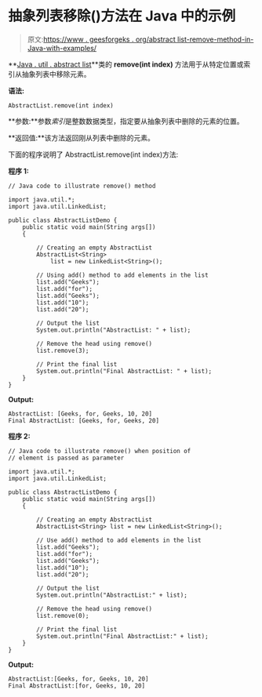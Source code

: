 # 抽象列表移除()方法在 Java 中的示例

> 原文:[https://www . geesforgeks . org/abstract list-remove-method-in-Java-with-examples/](https://www.geeksforgeeks.org/abstractlist-remove-method-in-java-with-examples/)

**[Java . util . abstract list](https://www.geeksforgeeks.org/abstractlist-in-java-with-examples/)**类的 **remove(int index)** 方法用于从特定位置或索引从抽象列表中移除元素。

**语法:**

```
AbstractList.remove(int index)
```

**参数:**参数*索引*是整数数据类型，指定要从抽象列表中删除的元素的位置。

**返回值:**该方法返回刚从列表中删除的元素。

下面的程序说明了 AbstractList.remove(int index)方法:

**程序 1:**

```
// Java code to illustrate remove() method

import java.util.*;
import java.util.LinkedList;

public class AbstractListDemo {
    public static void main(String args[])
    {

        // Creating an empty AbstractList
        AbstractList<String>
            list = new LinkedList<String>();

        // Using add() method to add elements in the list
        list.add("Geeks");
        list.add("for");
        list.add("Geeks");
        list.add("10");
        list.add("20");

        // Output the list
        System.out.println("AbstractList: " + list);

        // Remove the head using remove()
        list.remove(3);

        // Print the final list
        System.out.println("Final AbstractList: " + list);
    }
}
```

**Output:**

```
AbstractList: [Geeks, for, Geeks, 10, 20]
Final AbstractList: [Geeks, for, Geeks, 20]

```

**程序 2:**

```
// Java code to illustrate remove() when position of
// element is passed as parameter

import java.util.*;
import java.util.LinkedList;

public class AbstractListDemo {
    public static void main(String args[])
    {

        // Creating an empty AbstractList
        AbstractList<String> list = new LinkedList<String>();

        // Use add() method to add elements in the list
        list.add("Geeks");
        list.add("for");
        list.add("Geeks");
        list.add("10");
        list.add("20");

        // Output the list
        System.out.println("AbstractList:" + list);

        // Remove the head using remove()
        list.remove(0);

        // Print the final list
        System.out.println("Final AbstractList:" + list);
    }
}
```

**Output:**

```
AbstractList:[Geeks, for, Geeks, 10, 20]
Final AbstractList:[for, Geeks, 10, 20]

```